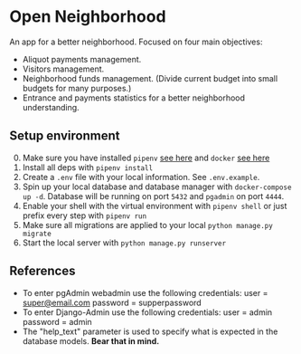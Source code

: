 # Open Neighborhood

An app for a better neighborhood. Focused on four main objectives:

* Aliquot payments management.
* Visitors management.
* Neighborhood funds management. (Divide current budget into small budgets for many purposes.)
* Entrance and payments statistics for a better neighborhood understanding.

## Setup environment

0. Make sure you have installed `pipenv` [see here](https://pypi.org/project/pipenv/) and `docker` [see here](https://www.docker.com/get-started)
1. Install all deps with `pipenv install`
2. Create a `.env` file with your local information. See `.env.example`.
3. Spin up your local database and database manager with `docker-compose up -d`. Database will be running on port `5432` and `pgadmin` on port `4444`.
4. Enable your shell with the virtual environment with `pipenv shell` or just prefix every step with `pipenv run`
5. Make sure all migrations are applied to your local `python manage.py migrate`
6. Start the local server with `python manage.py runserver`

## References

* To enter pgAdmin webadmin use the following credentials:
    user = super@email.com
    password = supperpassword
* To enter Django-Admin use the following credentials:
    user = admin
    password = admin
* The "help_text" parameter is used to specify what is expected in the database models. **Bear that in mind.**

